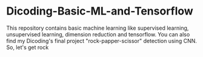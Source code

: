 # Dicoding-Basic-ML-and-Tensorflow
This repository contains basic machine learning like supervised learning, unsupervised learning, dimension reduction and tensorflow. You can also find my Dicoding's final project "rock-papper-scissor" detection using CNN. So, let's get rock

